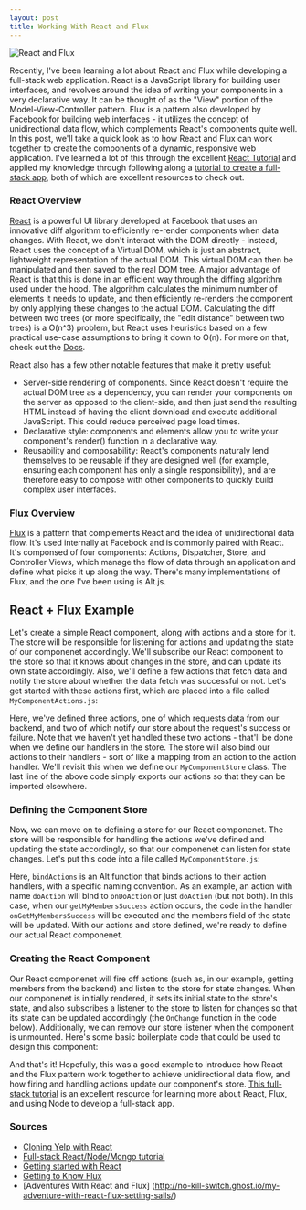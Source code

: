 ```yaml
---
layout: post
title: Working With React and Flux
---
```


![React and Flux](http://no-kill-switch.ghost.io/content/images/2015/06/react.png)

Recently, I've been learning a lot about React and Flux while developing a full-stack web application. 
React is a JavaScript library for building user interfaces, and revolves around the idea of writing your components 
in a very declarative way. It can be thought of as the "View" portion of the Model-View-Controller pattern.
Flux is a pattern also developed by Facebook for building web interfaces - it utilizes
the concept of unidirectional data flow, which complements React's components quite well. In this post, we'll take a quick 
look as to how React and Flux can work together to create the components of a dynamic, responsive web application. I've learned a lot of this through the excellent [React Tutorial](https://facebook.github.io/react/docs/tutorial.html) and applied my knowledge through following along a [tutorial to create a full-stack app](https://facebook.github.io/react/docs/tutorial.html), both of which are excellent resources to check out. 

### React Overview
[React](https://facebook.github.io/react/) is a powerful UI library developed at Facebook that uses an innovative diff algorithm to efficiently re-render components when
data changes. With React, we don't interact with the DOM directly - instead, React uses the concept of a Virtual DOM, which is just an abstract, 
lightweight representation of the actual DOM. This virtual DOM can then be manipulated and then saved to the real DOM tree. A major advantage of React
is that this is done in an efficient way through the diffing algorithm used under the hood. The algorithm calculates the minimum number of elements 
it needs to update, and then efficiently re-renders the component by only applying these changes to the actual DOM. Calculating the diff between two trees (or more specifically, the "edit distance" between two trees) is a O(n^3) problem, but React uses heuristics based on a few practical use-case assumptions to bring it down to O(n). For more on that, check out the [Docs](https://facebook.github.io/react/docs/reconciliation.html).

React also has a few other notable features that make it pretty useful: 

- Server-side rendering of components. Since React doesn't require the actual DOM tree as a dependency, you can render your components on the server as opposed to the client-side, and then just send the resulting HTML instead of having the client download and execute additional JavaScript. This could reduce perceived page load times. 
- Declarative style: components and elements allow you to write your component's render() function in a declarative way. 
- Reusability and composability: React's components naturaly lend themselves to be reusable if they are designed well (for example, ensuring each component has only a single responsibility), and are therefore easy to compose with other components to quickly build complex user interfaces. 

### Flux Overview
[Flux](https://facebook.github.io/flux/) is a pattern that complements React and the idea of unidirectional data flow. It's used internally at Facebook and is commonly paired with React. It's componsed of four components: Actions, Dispatcher, Store, and Controller Views, which manage the flow of data through an application and define what picks it up along the way. There's many implementations of Flux, and the one I've been using is Alt.js. 

## React + Flux Example
Let's create a simple React component, along with actions and a store for it. The store will be responsible for listening for actions and updating the state of our componenet accordingly. We'll subscribe our React component to the store so that it knows about changes in the store, and can update its own state accordingly. Also, we'll define a few actions that fetch data and notify the store about whether the data fetch was successful or not. Let's get started with these actions first, which are placed into a file called `MyComponentActions.js`:

<script src="https://gist.github.com/rohan-varma/c76af8ce80cc1e99597c3521339a8aa4.js"></script>

Here, we've defined three actions, one of which requests data from our backend, and two of which notify our store about the request's success or failure. Note that we haven't yet handled these two actions - that'll be done when we define our handlers in the store. The store will also bind our actions to their handlers - sort of like a mapping from an action to the action handler. We'll revisit this when we define our `MyComponentStore` class. The last line of the above code simply exports our actions so that they can be imported elsewhere. 

### Defining the Component Store
Now, we can move on to defining a store for our React componenet. The store will be responsible for handling the actions we've defined and updating the state accordingly, so that our componenet can listen for state changes. Let's put this code into a file called `MyComponentStore.js`:
<script src="https://gist.github.com/rohan-varma/e580bd6ce605c838e5ed77454d9a540e.js"></script>

Here, `bindActions` is an Alt function that binds actions to their action handlers, with a specific naming convention. As an example, an action with name `doAction` will bind to `onDoAction` or just `doAction` (but not both). In this case, when our `getMyMembersSuccess` action occurs, the code in the handler `onGetMyMembersSuccess` will be executed and the members field of the state will be updated. With our actions and store defined, we're ready to define our actual React componenet. 

### Creating the React Component

Our React componenet will fire off actions (such as, in our example, getting members from the backend) and listen to the store for state changes. When our componenet is initially rendered, it sets its initial state to the store's state, and also subscribes a listener to the store to listen for changes so that its state can be updated accordingly (the `OnChange` function in the code below). Additionally, we can remove our store listener when the component is unmounted. Here's some basic boilerplate code that could be used to design this component:

<script src="https://gist.github.com/rohan-varma/719c4d36d1660710fc20e87e379d5be2.js"></script>

And that's it! Hopefully, this was a good example to introduce how React and the Flux pattern work together to achieve unidirectional data flow, and how firing and handling actions update our component's store. [This full-stack tutorial](http://sahatyalkabov.com/create-a-character-voting-app-using-react-nodejs-mongodb-and-socketio/) is an excellent resource for learning more about React, Flux, and using Node to develop a full-stack app. 

### Sources

- [Cloning Yelp with React](https://www.fullstackreact.com/articles/react-tutorial-cloning-yelp/)
- [Full-stack React/Node/Mongo tutorial](http://sahatyalkabov.com/create-a-character-voting-app-using-react-nodejs-mongodb-and-socketio/)
- [Getting started with React](https://facebook.github.io/react/docs/getting-started.html)
- [Getting to Know Flux](https://scotch.io/tutorials/getting-to-know-flux-the-react-js-architecture)
- [Adventures With React and Flux] (http://no-kill-switch.ghost.io/my-adventure-with-react-flux-setting-sails/)
